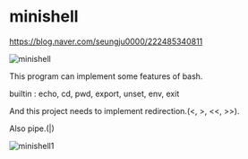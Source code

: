 # minishell

https://blog.naver.com/seungju0000/222485340811

![minishell](https://user-images.githubusercontent.com/53372971/131770553-ab2be6ef-383c-4e39-aafa-a6f77403f9e1.JPG)

This program can implement some features of bash.

builtin : echo, cd, pwd, export, unset, env, exit

And this project needs to implement redirection.(<, >, <<, >>).

Also pipe.(|)

![minishell1](https://user-images.githubusercontent.com/53372971/131774047-066f5831-ada9-41b9-8820-3133750bcaf9.JPG)
